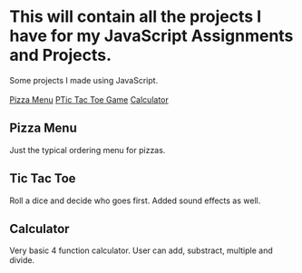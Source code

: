 <h1>This will contain all the projects I have for my JavaScript Assignments and Projects.</h1>
Some projects I made using JavaScript.
<br>
<br>
<a href="">Pizza Menu</a>
<a href="">PTic Tac Toe Game</a>
<a href="">Calculator</a>

<h2>Pizza Menu</h2>
Just the typical ordering menu for pizzas.

<h2>Tic Tac Toe</h2>
Roll a dice and decide who goes first. Added sound effects as well.

<h2>Calculator</h2>
Very basic 4 function calculator. User can add, substract, multiple and divide.

